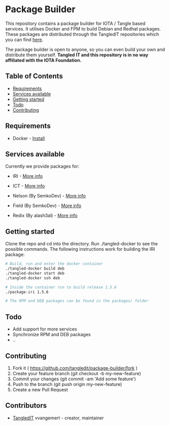 # Package Builder

This repository contains a package builder for IOTA / Tangle based services. It utilises Docker and FPM to build Debian and Redhat packages. These packages are distributed through the TangledIT repositories which you can find [here](https://repos.tangled.it).

The package builder is open to anyone, so you can even build your own
and distribute them yourself. **Tangled IT and this repository is in no way affiliated with the IOTA Foundation.**

## Table of Contents
- [Requirements](#requirements)
- [Services available](#services-available)
- [Getting started](#getting-started)
- [Todo](#todo)
- [Contributing](#contributing)

## Requirements
- Docker - [Install](https://docs.docker.com/install/)

## Services available

Currently we provide packages for:

- IRI - [More info](https://github.com/TangledIT/package-builder/tree/master/services/iri)

- ICT - [More info](https://github.com/TangledIT/package-builder/tree/master/services/ict)

- Nelson (By SemkoDev) - [More info](https://github.com/TangledIT/package-builder/tree/master/services/nelson)

- Field (By SemkoDev) - [More info](https://github.com/TangledIT/package-builder/tree/master/services/field)

- Redix (By alash3al) - [More info](https://github.com/TangledIT/package-builder/tree/master/services/redix)

## Getting started

Clone the repo and cd into the directory. Run ./tangled-docker to see the possible commands. The following instructions work for building the IRI package:

```bash
# Build, run and enter the docker container
./tangled-docker build deb
./tangled-docker start deb
./tangled-docker ssh deb

# Inside the container run to build release 1.5.6
./package-iri 1.5.6

# The RPM and DEB packages can be found in the packages/ folder
```

## Todo

- Add support for more services
- Synchronize RPM and DEB packages
- ..

## Contributing

1. Fork it ( https://github.com/tangledit/package-builder/fork )
2. Create your feature branch (git checkout -b my-new-feature)
3. Commit your changes (git commit -am 'Add some feature')
4. Push to the branch (git push origin my-new-feature)
5. Create a new Pull Request

## Contributors

- [TangledIT](https://github.com/tangledit) vvangemert - creator, maintainer
